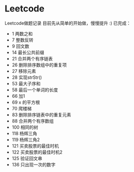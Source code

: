 # Leetcode
Leetcode做题记录
目前先从简单的开始做，慢慢提升 :)
已完成：
* 	1 两数之和 
* 	7 整数反转
* 	9 回文数    
* 	14 最长公共前缀    
* 	21 合并两个有序链表
*   26 删除排序数组中的重复项
*   27 移除元素
*   28  实现strStr()
* 	53 最大子序和
*   58  最后一个单词的长度
*   66  加1
*   69  x 的平方根
*   70 爬楼梯    
*   83  删除排序链表中的重复元素
*   88  合并两个有序数组
*   100  相同的树
*   118  杨辉三角
*   119  杨辉三角2
*   121  买卖股票的最佳时机
*   122  买卖股票的最佳时机2
*   125  验证回文串
*   136  只出现一次的数字
